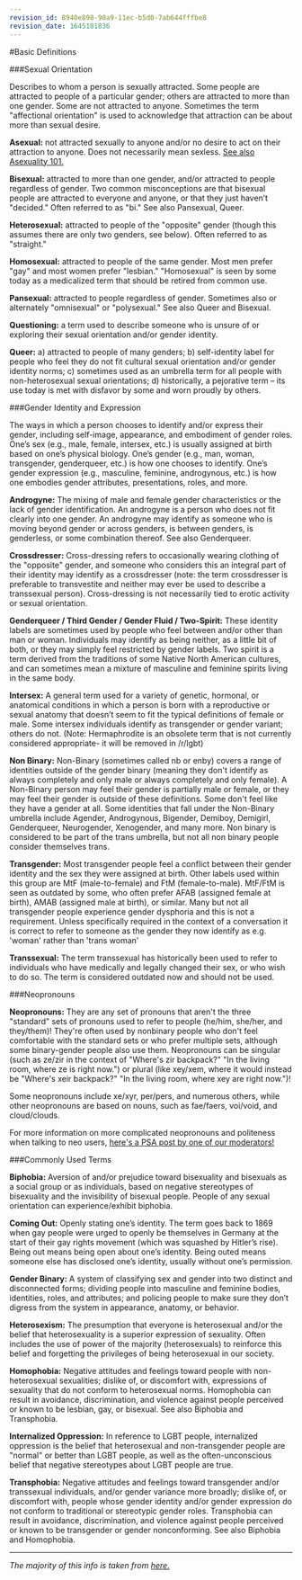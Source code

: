 ```yaml
---
revision_id: 8940e898-90a9-11ec-b5d0-7ab644fffbe8
revision_date: 1645181836
---
```


#Basic Definitions

###Sexual Orientation

Describes to whom a person is sexually attracted. Some people are attracted to people of a particular gender; others are attracted to more than one gender. Some are not attracted to anyone. Sometimes the term "affectional orientation" is used to acknowledge that attraction can be about more than sexual desire.

**Asexual:** not attracted sexually to anyone and/or no desire to act on their attraction to anyone. Does not necessarily mean sexless. [See also Asexuality 101.](http://www.reddit.com/r/lgbt/comments/sk0lq/asexuality_101/)

**Bisexual:** attracted to more than one gender, and/or attracted to people regardless of gender. Two common misconceptions are that bisexual people are attracted to everyone and anyone, or that they just haven’t "decided." Often referred to as "bi." See also Pansexual, Queer.

**Heterosexual:** attracted to people of the "opposite" gender (though this assumes there are only two genders, see below). Often referred to as "straight."

**Homosexual:** attracted to people of the same gender. Most men prefer "gay" and most women prefer "lesbian." "Homosexual" is seen by some today as a medicalized term that should be retired from common use.

**Pansexual:** attracted to people regardless of gender. Sometimes also or alternately "omnisexual" or "polysexual." See also Queer and Bisexual.

**Questioning:** a term used to describe someone who is unsure of or exploring their sexual orientation and/or gender identity.

**Queer:** a) attracted to people of many genders; b) self-identity label for people who feel they do not fit cultural sexual orientation and/or gender identity norms; c) sometimes used as an umbrella term for all people with non-heterosexual sexual orientations; d) historically, a pejorative term – its use today is met with disfavor by some and worn proudly by others.

###Gender Identity and Expression

The ways in which a person chooses to identify and/or express their gender, including self-image, appearance, and embodiment of gender roles. One’s sex (e.g., male, female, intersex, etc.) is usually assigned at birth based on one’s physical biology. One’s gender (e.g., man, woman, transgender, genderqueer, etc.) is how one chooses to identify. One’s gender expression (e.g., masculine, feminine, androgynous, etc.) is how one embodies gender attributes, presentations, roles, and more. 

**Androgyne:** The mixing of male and female gender characteristics or the lack of gender identification. An androgyne is a person who does not fit clearly into one gender. An androgyne may identify as someone who is moving beyond gender or across genders, is between genders, is genderless, or some combination thereof. See also Genderqueer.

**Crossdresser:** Cross-dressing refers to occasionally wearing clothing of the "opposite" gender, and someone who considers this an integral part of their identity may identify as a crossdresser (note: the term crossdresser is preferable to transvestite and neither may ever be used to describe a transsexual person). Cross-dressing is not necessarily tied to erotic activity or sexual orientation.

**Genderqueer / Third Gender / Gender Fluid / Two-Spirit:** These identity labels are sometimes used by people who feel between and/or other than man or woman. Individuals may identify as being neither, as a little bit of both, or they may simply feel restricted by gender labels. Two spirit is a term derived from the traditions of some Native North American cultures, and can sometimes mean a mixture of masculine and feminine spirits living in the same body.

**Intersex:** A general term used for a variety of genetic, hormonal, or anatomical conditions in which a person is born with a reproductive or sexual anatomy that doesn’t seem to fit the typical definitions of female or male. Some intersex individuals identify as transgender or gender variant; others do not. (Note: Hermaphrodite is an obsolete term that is not currently considered appropriate- it will be removed in /r/lgbt)

**Non Binary:** Non-Binary (sometimes called nb or enby) covers a range of identities outside of the gender binary (meaning they don't identify as always completely and only male or always completely and only female). A Non-Binary person may feel their gender is partially male or female, or they may feel their gender is outside of these definitions. Some don't feel like they have a gender at all. Some identities that fall under the Non-Binary umbrella include Agender, Androgynous, Bigender, Demiboy, Demigirl, Genderqueer, Neurogender, Xenogender, and many more. Non binary is considered to be part of the trans umbrella, but not all non binary people consider themselves trans.

**Transgender:** Most transgender people feel a conflict between their gender identity and the sex they were assigned at birth. Other labels used within this group are MtF (male-to-female) and FtM (female-to-male). MtF/FtM is seen as outdated by some, who often prefer AFAB (assigned female at birth), AMAB (assigned male at birth), or similar. Many but not all transgender people experience gender dysphoria and this is not a requirement. Unless specifically required in the context of a conversation it is correct to refer to someone as the gender they now identify as e.g. 'woman' rather than 'trans woman' 

**Transsexual:** The term transsexual has historically been used to refer to individuals who have medically and legally changed their sex, or who wish to do so. The term is considered outdated now and should not be used.

###Neopronouns

**Neopronouns:** They are any set of pronouns that aren't the three "standard" sets of pronouns used to refer to people (he/him, she/her, and they/them)! They're often used by nonbinary people who don't feel comfortable with the standard sets or who prefer multiple sets, although some binary-gender people also use them. Neopronouns can be singular (such as ze/zir in the context of "Where's zir backpack?" "In the living room, where ze is right now.") or plural (like xey/xem, where it would instead be "Where's xeir backpack?" "In the living room, where xey are right now.")! 

Some neopronouns include xe/xyr, per/pers, and numerous others, while other neopronouns are based on nouns, such as fae/faers, voi/void, and cloud/clouds. 

For more information on more complicated neopronouns and politeness when talking to neo users, [here's a PSA post by one of our moderators!](https://www.reddit.com/r/lgbt/comments/lkjecu/psa_of_the_day_neopronouns_no_pronouns_allany/)

###Commonly Used Terms

**Biphobia:** Aversion of and/or prejudice toward bisexuality and bisexuals as a social group or as individuals, based on negative stereotypes of bisexuality and the invisibility of bisexual people. People of any sexual orientation can experience/exhibit biphobia.

**Coming Out:** Openly stating one’s identity. The term goes back to 1869 when gay people were urged to openly be themselves in Germany at the start of their gay rights movement (which was squashed by Hitler’s rise). Being out means being open about one’s identity. Being outed means someone else has disclosed one’s identity, usually without one’s permission.

**Gender Binary:** A system of classifying sex and gender into two distinct and disconnected forms; dividing people into masculine and feminine bodies, identities, roles, and attributes; and policing people to make sure they don’t digress from the system in appearance, anatomy, or behavior. 

**Heterosexism:** The presumption that everyone is heterosexual and/or the belief that heterosexuality is a superior expression of sexuality. Often includes the use of power of the majority (heterosexuals) to reinforce this belief and forgetting the privileges of being heterosexual in our society.

**Homophobia:** Negative attitudes and feelings toward people with non-heterosexual sexualities; dislike of, or discomfort with, expressions of sexuality that do not conform to heterosexual norms. Homophobia can result in avoidance, discrimination, and violence against people perceived or known to be lesbian, gay, or bisexual. See also Biphobia and Transphobia.

**Internalized Oppression:** In reference to LGBT people, internalized oppression is the belief that heterosexual and non-transgender people are "normal" or better than LGBT people, as well as the often-unconscious belief that negative stereotypes about LGBT people are true.


**Transphobia:** Negative attitudes and feelings toward transgender and/or transsexual individuals, and/or gender variance more broadly; dislike of, or discomfort with, people whose gender identity and/or gender expression do not conform to traditional or stereotypic gender roles. Transphobia can result in avoidance, discrimination, and violence against people perceived or known to be transgender or gender nonconforming. See also Biphobia and Homophobia.

---

*The majority of this info is taken from [here.](https://www.uua.org/lgbtq/identity)*